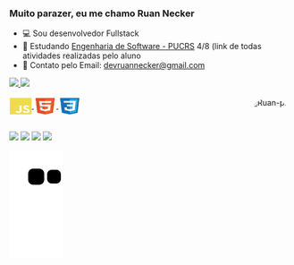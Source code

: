 ### Muito parazer, eu me chamo Ruan Necker

- 💻 Sou desenvolvedor Fullstack
- 📒 Estudando [Engenharia de Software - PUCRS](https://github.com/necker1400/EngenhariaDeSoftwarePUCRS) 4/8 (link de todas atividades realizadas pelo aluno
- 📧 Contato pelo Email: devruannecker@gmail.com

</div>
  <a href="https://github.com/necker1400">
  <img height="150em" src="https://github-readme-stats.vercel.app/api?username=necker1400&show_icons=true&theme=dark&include_all_commits=true&count_private=true"/>
  <img height="130em" src="https://github-readme-stats.vercel.app/api/top-langs/?username=necker1400&layout=compact&langs_count=7&theme=dark"/>
</div>

<div style="display: inline_block"><br>
  <img align="center" alt="Rafa-Js" height="30" width="40" src="https://raw.githubusercontent.com/devicons/devicon/master/icons/javascript/javascript-plain.svg">
  <img align="center" alt="Ruan-HTML" height="30" width="40" src="https://raw.githubusercontent.com/devicons/devicon/master/icons/html5/html5-original.svg">
  <img align="center" alt="Ruan-CSS" height="30" width="40" src="https://raw.githubusercontent.com/devicons/devicon/master/icons/css3/css3-original.svg">
  <img align="right" alt="Ruan-pic" height="150" style="border-radius:50px;" src="https://media-exp1.licdn.com/dms/image/C4E0BAQEcdnFl0-fksQ/company-logo_200_200/0/1645878450831?e=1677715200&v=beta&t=xm8q9d20oIbbMdsq0ky8ozVQrp97aWbQ9XYo0gyIHgM">
</div>

##

<div> 
  <a href="https://www.linkedin.com/in/ruan-necker001/" target="_blank"><img src="https://img.shields.io/badge/-LinkedIn-%230077B5?style=for-the-badge&logo=linkedin&logoColor=white" target="_blank"></a>
  <a href="https://twitter.com/necker1400" target="_blank"><img src="https://img.shields.io/badge/Twitter-1DA1F2?style=for-the-badge&logo=twitter&logoColor=white" target="_blank"></a>
  <a href = "mailto:derruannecker@gmail.com"><img src="https://img.shields.io/badge/-Gmail-%23333?style=for-the-badge&logo=gmail&logoColor=white" target="_blank"></a>
  <a href="https://instagram.com/ruan.necker" target="_blank"><img src="https://img.shields.io/badge/-Instagram-%23E4405F?style=for-the-badge&logo=instagram&logoColor=white" target="_blank"></a>

![Snake animation](https://github.com/rafaballerini/rafaballerini/blob/output/github-contribution-grid-snake.svg)
